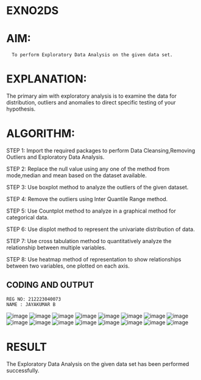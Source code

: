 # EXNO2DS
# AIM:
      To perform Exploratory Data Analysis on the given data set.
      
# EXPLANATION:
  The primary aim with exploratory analysis is to examine the data for distribution, outliers and anomalies to direct specific testing of your hypothesis.
  
# ALGORITHM:
STEP 1: Import the required packages to perform Data Cleansing,Removing Outliers and Exploratory Data Analysis.

STEP 2: Replace the null value using any one of the method from mode,median and mean based on the dataset available.

STEP 3: Use boxplot method to analyze the outliers of the given dataset.

STEP 4: Remove the outliers using Inter Quantile Range method.

STEP 5: Use Countplot method to analyze in a graphical method for categorical data.

STEP 6: Use displot method to represent the univariate distribution of data.

STEP 7: Use cross tabulation method to quantitatively analyze the relationship between multiple variables.

STEP 8: Use heatmap method of representation to show relationships between two variables, one plotted on each axis.

## CODING AND OUTPUT
```
REG NO: 212223040073
NAME : JAYAKUMAR B
```
![image](https://github.com/user-attachments/assets/10cdfc05-4ba2-41bd-b8ee-0f0f1cbb51b1)
![image](https://github.com/user-attachments/assets/6ed51853-32ff-4a7f-9011-91d4e4be70ae)
![image](https://github.com/user-attachments/assets/944e7a84-e2e1-45ce-af3d-bd8142fb0f18)
![image](https://github.com/user-attachments/assets/35cbfe7a-1526-46d6-b697-5f159467057b)
![image](https://github.com/user-attachments/assets/c87d57ca-5012-427d-b371-80fde11997be)
![image](https://github.com/user-attachments/assets/55e59729-1b59-44e5-8d4f-92ae9cd8683b)
![image](https://github.com/user-attachments/assets/d64ac644-f416-4210-9dc2-27d793630231)
![image](https://github.com/user-attachments/assets/882b652a-5a01-4034-b694-4a9647f00dee)
![image](https://github.com/user-attachments/assets/d87bb242-8440-4628-9fec-679d90e7aa54)
![image](https://github.com/user-attachments/assets/b2dddfc3-72ed-42c0-86b2-69d890c5c779)
![image](https://github.com/user-attachments/assets/48976990-c2be-46c6-acb1-454137a00ef8)
![image](https://github.com/user-attachments/assets/01fb81dc-812f-4f3d-b112-778dc4720fd9)
![image](https://github.com/user-attachments/assets/bb8d3617-a201-40d7-9ae9-618a0586c5c4)
![image](https://github.com/user-attachments/assets/563529b0-39ee-4ba6-aa8e-94749ee0626a)
![image](https://github.com/user-attachments/assets/7d559baa-9058-4d86-b1e4-6a2f9fdb3d35)
![image](https://github.com/user-attachments/assets/5513a440-ba86-4064-b64a-c7956fabe58e)


# RESULT
The Exploratory Data Analysis on the given data set has been performed successfully.
